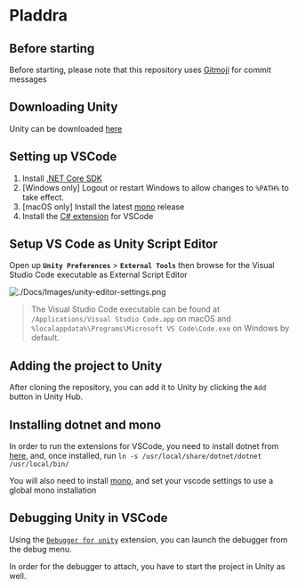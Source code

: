 # Pladdra

## Before starting

Before starting, please note that this repository uses [Gitmoji](https://gitmoji.dev/) for commit messages

## Downloading Unity

Unity can be downloaded [here](https://store.unity.com/download)

## Setting up VSCode

1. Install [.NET Core SDK](https://dotnet.microsoft.com/download)
2. [Windows only] Logout or restart Windows to allow changes to `%PATH%` to take effect.
3. [macOS only] Install the latest [mono](https://www.mono-project.com/download/stable/) release
4. Install the [C# extension](https://marketplace.visualstudio.com/items?itemName=ms-dotnettools.csharp) for VSCode

## Setup VS Code as Unity Script Editor

Open up **`Unity Preferences`** > **`External Tools`** then browse for the Visual Studio Code executable as External Script Editor

![./Docs/Images/unity-editor-settings.png](./Docs/Images/unity-editor-settings.png)

> The Visual Studio Code executable can be found at `/Applications/Visual Studio Code.app` on macOS and `%localappdata%\Programs\Microsoft VS Code\Code.exe` on Windows by default.

## Adding the project to Unity

After cloning the repository, you can add it to Unity by clicking the `Add` button in Unity Hub.

## Installing dotnet and mono

In order to run the extensions for VSCode, you need to install dotnet from [here](https://dotnet.microsoft.com/download), and, once installed, run `ln -s /usr/local/share/dotnet/dotnet /usr/local/bin/`

You will also need to install [mono](https://www.mono-project.com/download/stable/#download-mac), and set your vscode settings to use a global mono installation

## Debugging Unity in VSCode

Using the [`Debugger for unity`](https://marketplace.visualstudio.com/items?itemName=Unity.unity-debug) extension, you can launch the debugger from the debug menu.

In order for the debugger to attach, you have to start the project in Unity as well.